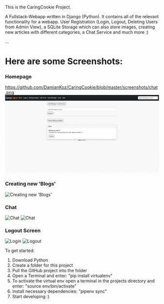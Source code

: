 This is the CaringCookie Project.

A Fullstack-Webapp written in Django (Python).
It contains all of the relevant functionality for a webapp. User Registration (Login, Logout, Deleting Users from Admin View), a SQLite Storage which can also store images, creating new articles with different categories, a Chat Service and much more :)

...

# Here are some Screenshots:

### Homepage
https://github.com/DamianKoz/CaringCookie/blob/master/screenshots/chat.png
![Homepage](/screenshots/homepage.png)

### Creating new 'Blogs'

![Creating new 'Blogs'](../CaringCookie/screenshots/creating_new_blogs.png)

### Chat

![Chat](../CaringCookie/screenshots/chat.png)
![Chat](../CaringCookie/screenshots/chat_from_other_side.png)

### Logout Screen

![Login](../CaringCookie/screenshots/login.png)
![Logout](../CaringCookie/screenshots/logout_screen.png)

To get started:

1. Download Python
2. Create a folder for this project
3. Pull the GitHub project into the folder
4. Open a Terminal and enter: "pip install virtualenv"
5. To activate the virtual env open a terminal in the projects directory and enter: "source env/bin/activate"
6. Install necessary dependencies: "pipenv sync"
7. Start developing :)
